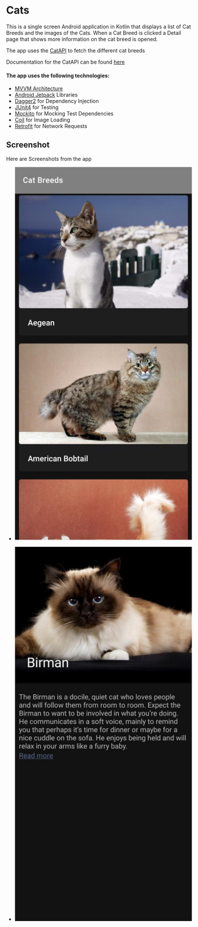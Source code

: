 # Cats

This is a single screen Android application in Kotlin that displays a list of Cat Breeds and the images of the Cats.
When a Cat Breed is clicked a Detail page that shows more information on the cat breed is opened.

The app uses the [CatAPI](https://thecatapi.com/) to fetch the different cat breeds

Documentation for the CatAPI can be found [here](https://docs.thecatapi.com/)

#### The app uses the following technologies:
* [MVVM Architecture](https://developer.android.com/jetpack/guide)
* [Android Jetpack](https://developer.android.com/jetpack) Libraries
* [Dagger2](https://dagger.dev/) for Dependency Injection
* [JUnit4](https://junit.org/junit4/) for Testing
* [Mockito](https://site.mockito.org/) for Mocking Test Dependencies
* [Coil](https://coil-kt.github.io/coil/getting_started/) for Image Loading
* [Retrofit](https://square.github.io/retrofit/) for Network Requests

## Screenshot
Here are Screenshots from the app

* ![Cat Breeds](cat_breeds.png "Cat Breeds")

* ![Cat Breed Details](cat_breed_details.png "Cat Breed Details")